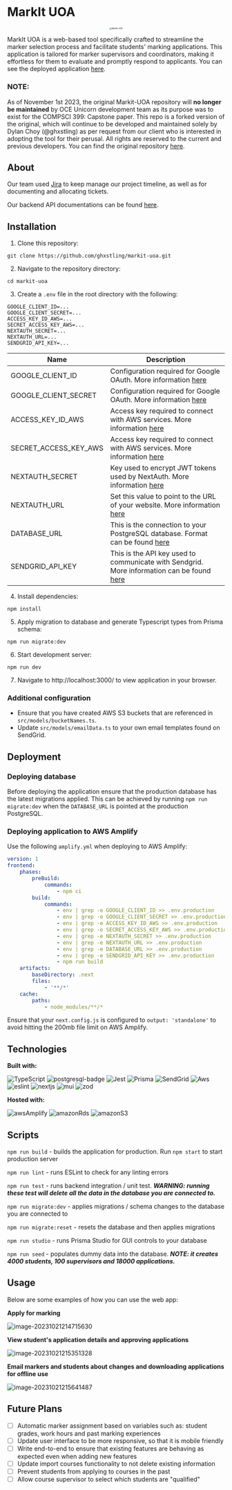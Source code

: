 # MarkIt UOA

<div align="center">
<img src="README.assets/Markit UOA.png" alt="Markit UOA" style="zoom: 33%;" />
</div>

MarkIt UOA is a web-based tool specifically crafted to streamline the marker selection process and facilitate students' marking applications. This application is tailored for marker supervisors and coordinators, making it effortless for them to evaluate and promptly respond to applicants. You can see the deployed application [here](https://www.markituoa.xyz/).

### NOTE:

As of November 1st 2023, the original Markit-UOA repository will **no longer be maintained** by OCE Unicorn development team as its purpose was to exist for the COMPSCI 399: Capstone paper. This repo is a forked version of the original, which will continue to be developed and maintained solely by Dylan Choy (@ghxstling) as per request from our client who is interested in adopting the tool for their perusal. All rights are reserved to the current and previous developers. You can find the original repository [here](https://github.com/uoa-compsci399-s2-2023/capstone-project-team-6).

## About

Our team used [Jira](https://www.atlassian.com/software/jira) to keep manage our project timeline, as well as for documenting and allocating tickets.

Our backend API documentations can be found [here](https://github.com/ghxstling/markit-uoa/blob/master/docs/API_DOCS.md).

## Installation

1. Clone this repository:

```
git clone https://github.com/ghxstling/markit-uoa.git
```

2. Navigate to the repository directory:

```
cd markit-uoa
```

3. Create a `.env` file in the root directory with the following:

```
GOOGLE_CLIENT_ID=...
GOOGLE_CLIENT_SECRET=...
ACCESS_KEY_ID_AWS=...
SECRET_ACCESS_KEY_AWS=...
NEXTAUTH_SECRET=...
NEXTAUTH_URL=...
SENDGRID_API_KEY=...
```

| Name                  | Description                                                                                                                                                 |
| --------------------- | ----------------------------------------------------------------------------------------------------------------------------------------------------------- |
| GOOGLE_CLIENT_ID      | Configuration required for Google OAuth. More information [here](https://developers.google.com/identity/protocols/oauth2)                                   |
| GOOGLE_CLIENT_SECRET  | Configuration required for Google OAuth. More information [here](https://developers.google.com/identity/protocols/oauth2)                                   |
| ACCESS_KEY_ID_AWS     | Access key required to connect with AWS services. More information [here](https://docs.aws.amazon.com/IAM/latest/UserGuide/id_credentials_access-keys.html) |
| SECRET_ACCESS_KEY_AWS | Access key required to connect with AWS services. More information [here](https://docs.aws.amazon.com/IAM/latest/UserGuide/id_credentials_access-keys.html) |
| NEXTAUTH_SECRET       | Key used to encrypt JWT tokens used by NextAuth. More information [here](https://next-auth.js.org/configuration/options)                                    |
| NEXTAUTH_URL          | Set this value to point to the URL of your website. More information [here](https://next-auth.js.org/configuration/options)                                 |
| DATABASE_URL          | This is the connection to your PostgreSQL database. Format can be found [here](https://www.prisma.io/docs/concepts/database-connectors/postgresql)          |
| SENDGRID_API_KEY      | This is the API key used to communicate with Sendgrid. More information can be found [here](https://docs.sendgrid.com/ui/account-and-settings/api-keys)     |

4. Install dependencies:

```
npm install
```

5. Apply migration to database and generate Typescript types from Prisma schema:

```
npm run migrate:dev
```

6. Start development server:

```
npm run dev
```

7. Navigate to http://localhost:3000/ to view application in your browser.

### Additional configuration

-   Ensure that you have created AWS S3 buckets that are referenced in `src/models/bucketNames.ts`.
-   Update `src/models/emailData.ts` to your own email templates found on SendGrid.

## Deployment

### Deploying database

Before deploying the application ensure that the production database has the latest migrations applied. This can be achieved by running `npm run migrate:dev` when the `DATABASE_URL` is pointed at the production PostgreSQL.

### Deploying application to AWS Amplify

Use the following `amplify.yml` when deploying to AWS Amplify:

```yml
version: 1
frontend:
    phases:
        preBuild:
            commands:
                - npm ci
        build:
            commands:
                - env | grep -e GOOGLE_CLIENT_ID >> .env.production
                - env | grep -e GOOGLE_CLIENT_SECRET >> .env.production
                - env | grep -e ACCESS_KEY_ID_AWS >> .env.production
                - env | grep -e SECRET_ACCESS_KEY_AWS >> .env.production
                - env | grep -e NEXTAUTH_SECRET >> .env.production
                - env | grep -e NEXTAUTH_URL >> .env.production
                - env | grep -e DATABASE_URL >> .env.production
                - env | grep -e SENDGRID_API_KEY >> .env.production
                - npm run build
    artifacts:
        baseDirectory: .next
        files:
            - '**/*'
    cache:
        paths:
            - node_modules/**/*
```

Ensure that your `next.config.js` is configured to `output: 'standalone'` to avoid hitting the 200mb file limit on AWS Amplify.

## Technologies

**Built with:**

![TypeScript][typescript-badge]
![postgresql-badge][postgresql-badge]
![Jest][jest-badge]
![Prisma][prisma-badge]
![SendGrid][sendgrid-badge]
![Aws][aws-badge]
![eslint][eslint-badge]
![nextjs][nextjs-badge]
![mui][mui-badge]
![zod][zod-badge]

**Hosted with:**

![awsAmplify][awsAmplify-badge]
![amazonRds][amazonRds-badge]
![amazonS3][amazonS3-badge]

[typescript-badge]: https://img.shields.io/badge/typescript-%23007ACC.svg?style=for-the-badge&logo=typescript&logoColor=white
[jest-badge]: https://img.shields.io/badge/-jest%2029.5.3-%23C21325?style=for-the-badge&logo=jest&logoColor=white
[prisma-badge]: https://img.shields.io/badge/-Prisma%205.1.1-2D3748?style=for-the-badge&logo=prisma&logoColor=white
[sendgrid-badge]: https://img.shields.io/badge/-sendgrid%207.7.0-2196F3?style=for-the-badge&logo=twilio&logoColor=white
[postgresql-badge]: https://img.shields.io/badge/-postgresql-4169E1?style=for-the-badge&logo=postgresql&logoColor=white
[aws-badge]: https://img.shields.io/badge/-aws%20sdk%202.455.0-232F3E?style=for-the-badge&logo=amazonaws&logoColor=white
[eslint-badge]: https://img.shields.io/badge/-eslint%208.46.0-4B32C3?style=for-the-badge&logo=eslint&logoColor=white
[nextjs-badge]: https://img.shields.io/badge/-nextjs%2013.5.4-000000?style=for-the-badge&logo=nextjs&logoColor=white
[mui-badge]: https://img.shields.io/badge/-mui%205.14.5-007FFF?style=for-the-badge&logo=mui&logoColor=white
[zod-badge]: https://img.shields.io/badge/-zod%203.22.2-3E67B1?style=for-the-badge&logo=zod&logoColor=white
[awsAmplify-badge]: https://img.shields.io/badge/-aws%20amplify-FF9900?style=for-the-badge&logo=awsamplify&logoColor=white
[amazonRds-badge]: https://img.shields.io/badge/-amazon%20rds-527FFF?style=for-the-badge&logo=amazonrds&logoColor=white
[amazonS3-badge]: https://img.shields.io/badge/-amazon%20s3-569A31?style=for-the-badge&logo=amazons3&logoColor=white

## Scripts

`npm run build` - builds the application for production. Run `npm start` to start production server

`npm run lint` - runs ESLint to check for any linting errors

`npm run test` - runs backend integration / unit test. **_WARNING: running these test will delete all the data in the database you are connected to._**

`npm run migrate:dev` - applies migrations / schema changes to the database you are connected to

`npm run migrate:reset` - resets the database and then applies migrations

`npm run studio` - runs Prisma Studio for GUI controls to your database

`npm run seed` - populates dummy data into the database. **_NOTE: it creates 4000 students, 100 supervisors and 18000 applications._**

## Usage

Below are some examples of how you can use the web app:

**Apply for marking**

![image-20231021214715630](README.assets/image-20231021214715630.png)

**View student's application details and approving applications**

![image-20231021215351328](README.assets/image-20231021215351328.png)

**Email markers and students about changes and downloading applications for offline use**

![image-20231021215641487](README.assets/image-20231021215641487.png)

## Future Plans

-   [ ] Automatic marker assignment based on variables such as: student grades, work hours and past marking experiences
-   [ ] Update user interface to be more responsive, so that it is mobile friendly
-   [ ] Write end-to-end to ensure that existing features are behaving as expected even when adding new features
-   [ ] Update import courses functionality to not delete existing information
-   [ ] Prevent students from applying to courses in the past
-   [ ] Allow course supervisor to select which students are "qualified"
